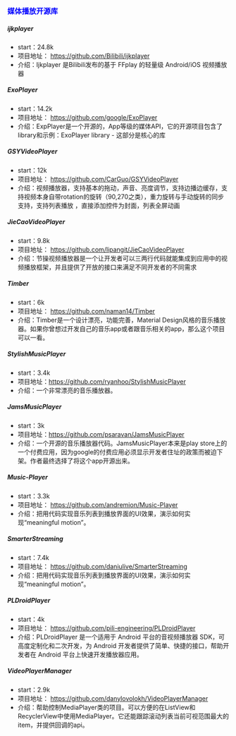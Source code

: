 ### <font color=blue>媒体播放开源库</font>
##### ijkplayer
- start：24.8k
- 项目地址： https://github.com/Bilibili/ijkplayer
- 介绍：Ijkplayer 是Bilibili发布的基于 FFplay 的轻量级 Android/iOS 视频播放器

##### ExoPlayer
- start：14.2k
- 项目地址： https://github.com/google/ExoPlayer
- 介绍：ExpPlayer是一个开源的，App等级的媒体API，它的开源项目包含了library和示例：ExoPlayer library - 这部分是核心的库

##### GSYVideoPlayer
- start：12k
- 项目地址： https://github.com/CarGuo/GSYVideoPlayer
- 介绍：视频播放器，支持基本的拖动，声音、亮度调节，支持边播边缓存，支持视频本身自带rotation的旋转（90,270之类），重力旋转与手动旋转的同步支持，支持列表播放 ，直接添加控件为封面，列表全屏动画

##### JieCaoVideoPlayer
- start：9.8k
- 项目地址： https://github.com/lipangit/JieCaoVideoPlayer
- 介绍：节操视频播放器是一个让开发者可以三两行代码就能集成到应用中的视频播放框架，并且提供了开放的接口来满足不同开发者的不同需求

##### Timber
- start：6k
- 项目地址： https://github.com/naman14/Timber
- 介绍：Timber是一个设计漂亮，功能完善，Material Design风格的音乐播放器。如果你曾想过开发自己的音乐app或者跟音乐相关的app，那么这个项目可以一看。

##### StylishMusicPlayer
- start：3.4k
- 项目地址：https://github.com/ryanhoo/StylishMusicPlayer
- 介绍：一个非常漂亮的音乐播放器。

##### JamsMusicPlayer
- start：3k
- 项目地址：https://github.com/psaravan/JamsMusicPlayer
- 介绍：一个开源的音乐播放器代码。JamsMusicPlayer本来是play store上的一个付费应用，因为google的付费应用必须显示开发者住址的政策而被迫下架。作者最终选择了将这个app开源出来。

##### Music-Player
- start：3.3k
- 项目地址： https://github.com/andremion/Music-Player
- 介绍：把用代码实现音乐列表到播放界面的UI效果，演示如何实现“meaningful motion”。

##### SmarterStreaming
- start：7.4k
- 项目地址： https://github.com/daniulive/SmarterStreaming
- 介绍：把用代码实现音乐列表到播放界面的UI效果，演示如何实现“meaningful motion”。

##### PLDroidPlayer
- start：4k
- 项目地址： https://github.com/pili-engineering/PLDroidPlayer
- 介绍：PLDroidPlayer 是一个适用于 Android 平台的音视频播放器 SDK，可高度定制化和二次开发，为 Android 开发者提供了简单、快捷的接口，帮助开发者在 Android 平台上快速开发播放器应用。

##### VideoPlayerManager
- start：2.9k
- 项目地址： https://github.com/danylovolokh/VideoPlayerManager
- 介绍：帮助控制MediaPlayer类的项目。可以方便的在ListView和RecyclerView中使用MediaPlayer。它还能跟踪滚动列表当前可视范围最大的item，并提供回调的api。